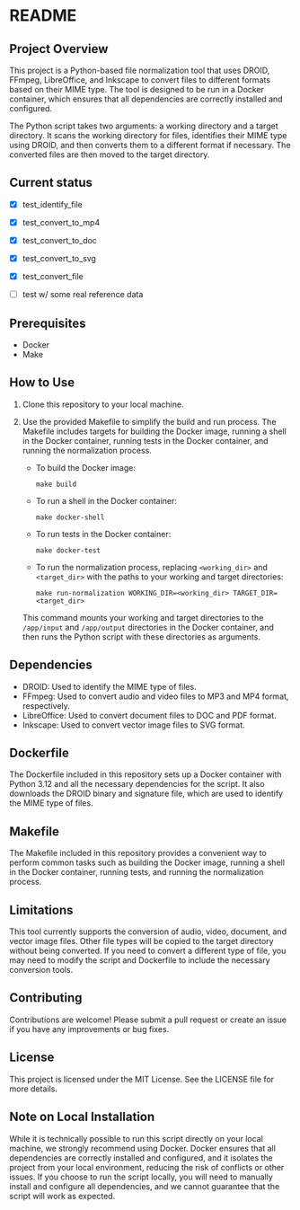 # README

## Project Overview

This project is a Python-based file normalization tool that uses DROID, FFmpeg, LibreOffice, and Inkscape to convert files to different formats based on their MIME type. The tool is designed to be run in a Docker container, which ensures that all dependencies are correctly installed and configured.

The Python script takes two arguments: a working directory and a target directory. It scans the working directory for files, identifies their MIME type using DROID, and then converts them to a different format if necessary. The converted files are then moved to the target directory.

## Current status

- [x] test_identify_file
- [x] test_convert_to_mp4
- [x] test_convert_to_doc
- [x] test_convert_to_svg
- [x] test_convert_file 
- [ ] test w/ some real reference data


## Prerequisites

- Docker
- Make

## How to Use

1. Clone this repository to your local machine.

2. Use the provided Makefile to simplify the build and run process. The Makefile includes targets for building the Docker image, running a shell in the Docker container, running tests in the Docker container, and running the normalization process.

   - To build the Docker image:

     ```
     make build
     ```

   - To run a shell in the Docker container:

     ```
     make docker-shell
     ```

   - To run tests in the Docker container:

     ```
     make docker-test
     ```

   - To run the normalization process, replacing `<working_dir>` and `<target_dir>` with the paths to your working and target directories:

     ```
     make run-normalization WORKING_DIR=<working_dir> TARGET_DIR=<target_dir>
     ```

   This command mounts your working and target directories to the `/app/input` and `/app/output` directories in the Docker container, and then runs the Python script with these directories as arguments.

## Dependencies

- DROID: Used to identify the MIME type of files.
- FFmpeg: Used to convert audio and video files to MP3 and MP4 format, respectively.
- LibreOffice: Used to convert document files to DOC and PDF format.
- Inkscape: Used to convert vector image files to SVG format.

## Dockerfile

The Dockerfile included in this repository sets up a Docker container with Python 3.12 and all the necessary dependencies for the script. It also downloads the DROID binary and signature file, which are used to identify the MIME type of files.

## Makefile

The Makefile included in this repository provides a convenient way to perform common tasks such as building the Docker image, running a shell in the Docker container, running tests, and running the normalization process.

## Limitations

This tool currently supports the conversion of audio, video, document, and vector image files. Other file types will be copied to the target directory without being converted. If you need to convert a different type of file, you may need to modify the script and Dockerfile to include the necessary conversion tools.

## Contributing

Contributions are welcome! Please submit a pull request or create an issue if you have any improvements or bug fixes.

## License

This project is licensed under the MIT License. See the LICENSE file for more details.

## Note on Local Installation

While it is technically possible to run this script directly on your local machine, we strongly recommend using Docker. Docker ensures that all dependencies are correctly installed and configured, and it isolates the project from your local environment, reducing the risk of conflicts or other issues. If you choose to run the script locally, you will need to manually install and configure all dependencies, and we cannot guarantee that the script will work as expected.
